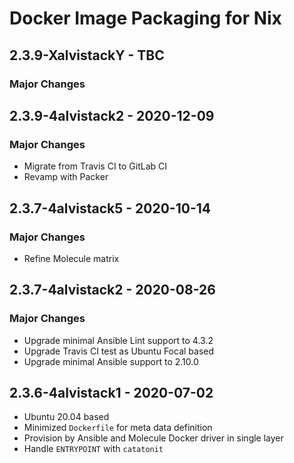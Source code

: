 # Docker Image Packaging for Nix

## 2.3.9-XalvistackY - TBC

### Major Changes

## 2.3.9-4alvistack2 - 2020-12-09

### Major Changes

  - Migrate from Travis CI to GitLab CI
  - Revamp with Packer

## 2.3.7-4alvistack5 - 2020-10-14

### Major Changes

  - Refine Molecule matrix

## 2.3.7-4alvistack2 - 2020-08-26

### Major Changes

  - Upgrade minimal Ansible Lint support to 4.3.2
  - Upgrade Travis CI test as Ubuntu Focal based
  - Upgrade minimal Ansible support to 2.10.0

## 2.3.6-4alvistack1 - 2020-07-02

  - Ubuntu 20.04 based
  - Minimized `Dockerfile` for meta data definition
  - Provision by Ansible and Molecule Docker driver in single layer
  - Handle `ENTRYPOINT` with `catatonit`
